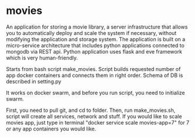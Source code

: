 # movies
An application for storing a movie library, a server infrastructure that allows you to automatically deploy and scale the system if necessary, without modifying the application and storage system.
The application is built on a micro-service architecture that includes python applications connected to mongodb via REST api.
Python application uses flask and eve framework which is very human-friendly.

Starts from bash script make_movies. Script builds requested number of app docker containers and connects them in right order.
Schema of DB is described in setting.py

It works on docker swarm, and before you run script, you need to initialize swarm.

First, you need to pull git, and cd to folder.
Then, run make_movies.sh, script will create all services, network and stuff. 
If you would like to scale movies app, 
just type in terminal 
"docker service scale movies-app=7" for 7 or any app containers you would like.
